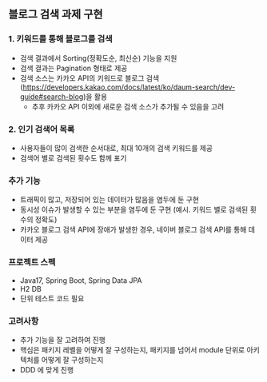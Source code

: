 ## 블로그 검색 과제 구현

### 1. 키워드를 통해 블로그를 검색
- 검색 결과에서 Sorting(정확도순, 최신순) 기능을 지원
- 검색 결과는 Pagination 형태로 제공
- 검색 소스는 카카오 API의 키워드로 블로그 검색(https://developers.kakao.com/docs/latest/ko/daum-search/dev-guide#search-blog)을 활용
    - 추후 카카오 API 이외에 새로운 검색 소스가 추가될 수 있음을 고려

### 2. 인기 검색어 목록
- 사용자들이 많이 검색한 순서대로, 최대 10개의 검색 키워드를 제공
- 검색어 별로 검색된 횟수도 함께 표기


### 추가 기능
- 트래픽이 많고, 저장되어 있는 데이터가 많음을 염두에 둔 구현
- 동시성 이슈가 발생할 수 있는 부분을 염두에 둔 구현 (예시. 키워드 별로 검색된 횟수의 정확도)
- 카카오 블로그 검색 API에 장애가 발생한 경우, 네이버 블로그 검색 API를 통해 데이터 제공

### 프로젝트 스펙
- Java17, Spring Boot, Spring Data JPA
- H2 DB
- 단위 테스트 코드 필요

### 고려사항
- 추가 기능을 잘 고려하여 진행
- 핵심은 패키지 레벨을 어떻게 잘 구성하는지, 패키지를 넘어서 module 단위로 아키텍처를 어떻게 잘 구성하는지
- DDD 에 맞게 진행